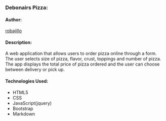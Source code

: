 ### Debonairs Pizza:
#### Author:
[robajillo](github.com/robajillo)
#### Description:
A web application that allows users to order pizza online through a form. The user selects size of pizza, flavor, crust, toppings and number of pizza. The app displays the total price of pizza ordered and the user can choose between delivery or pick up.
#### Technologies Used:
* HTML5
* CSS
* JavaScript(jquery)
* Bootstrap
* Markdown
